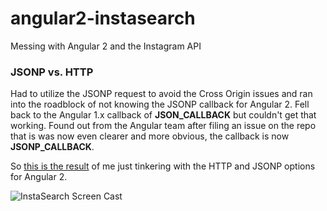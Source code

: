 # angular2-instasearch

Messing with Angular 2 and the Instagram API


### JSONP vs. HTTP

Had to utilize the JSONP request to avoid the Cross Origin issues and ran into
the roadblock of not knowing the JSONP callback for Angular 2. Fell back to the
Angular 1.x callback of **JSON_CALLBACK** but couldn't get that working. Found
out from the Angular team after filing an issue on the repo that is was now even
clearer and more obvious, the callback is now **JSONP_CALLBACK**.

So [this is the result](http://loganarnett.com/angular2-instasearch/src/#) of me just tinkering with the HTTP and JSONP options for
Angular 2.

![InstaSearch Screen Cast](http://cl.ly/image/401j1A2d382I/Screen%20Recording%202015-10-12%20at%2011.29%20PM.gif)
